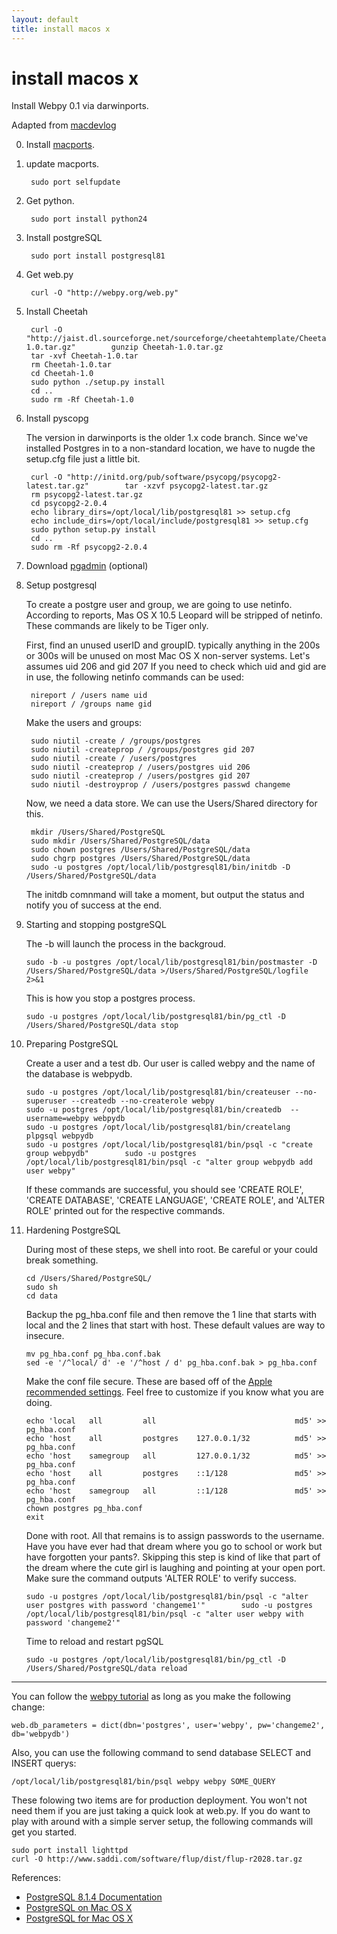 ```yaml
---
layout: default
title: install macos x
---
```


# install macos x

Install Webpy 0.1 via darwinports.  

Adapted from [macdevlog](http://macdevlog.com/webpy01-install.html)

0. Install [macports](http://macports.org/downloads/DarwinPorts-1.3.1-10.4.dmg).

1. update macports.
    
        sudo port selfupdate

2. Get python.  
    
        sudo port install python24

3. Install postgreSQL

        sudo port install postgresql81

4. Get web.py
    
        curl -O "http://webpy.org/web.py"
5. Install Cheetah 

        curl -O "http://jaist.dl.sourceforge.net/sourceforge/cheetahtemplate/Cheetah-1.0.tar.gz"        gunzip Cheetah-1.0.tar.gz
        tar -xvf Cheetah-1.0.tar
        rm Cheetah-1.0.tar
        cd Cheetah-1.0
        sudo python ./setup.py install
        cd ..
        sudo rm -Rf Cheetah-1.0

6. Install pyscopg

    The version in darwinports is the older 1.x code branch.  Since we've installed Postgres in to a non-standard location, we have to nugde the setup.cfg file just a little bit.

        curl -O "http://initd.org/pub/software/psycopg/psycopg2-latest.tar.gz"        tar -xzvf psycopg2-latest.tar.gz
        rm psycopg2-latest.tar.gz
        cd psycopg2-2.0.4
        echo library_dirs=/opt/local/lib/postgresql81 >> setup.cfg
        echo include_dirs=/opt/local/include/postgresql81 >> setup.cfg
        sudo python setup.py install
        cd ..
        sudo rm -Rf psycopg2-2.0.4
    
8. Download [pgadmin](http://www.pgadmin.org/download/macosx.php) (optional)

9. Setup postgresql

    To create a postgre user and group, we are going to use netinfo.  According to reports, Mas OS X 10.5 Leopard will be stripped of netinfo.  These commands are likely to be Tiger only.
    
    First, find an unused userID and groupID.  typically anything in the 200s or 300s will be unused on most Mac OS X non-server systems.  Let's assumes uid 206 and gid 207
    If you need to check which uid and gid are in use, the following netinfo commands can be used:
    
        nireport / /users name uid
        nireport / /groups name gid
    
    Make the users and groups:
    
        sudo niutil -create / /groups/postgres
        sudo niutil -createprop / /groups/postgres gid 207
        sudo niutil -create / /users/postgres
        sudo niutil -createprop / /users/postgres uid 206
        sudo niutil -createprop / /users/postgres gid 207
        sudo niutil -destroyprop / /users/postgres passwd changeme
    
    Now, we need a data store.  We can use the Users/Shared directory for this.
    
        mkdir /Users/Shared/PostgreSQL
        sudo mkdir /Users/Shared/PostgreSQL/data
        sudo chown postgres /Users/Shared/PostgreSQL/data
        sudo chgrp postgres /Users/Shared/PostgreSQL/data
        sudo -u postgres /opt/local/lib/postgresql81/bin/initdb -D /Users/Shared/PostgreSQL/data
    
    The initdb comnmand will take a moment, but output the status and notify you of success at the end.
        
10. Starting and stopping postgreSQL
    
    The -b will launch the process in the backgroud.
    
        sudo -b -u postgres /opt/local/lib/postgresql81/bin/postmaster -D /Users/Shared/PostgreSQL/data >/Users/Shared/PostgreSQL/logfile 2>&1
    
    This is how you stop a postgres process.
    
        sudo -u postgres /opt/local/lib/postgresql81/bin/pg_ctl -D /Users/Shared/PostgreSQL/data stop

11. Preparing PostgreSQL

    Create a user and a test db.  Our user is called webpy and the name of the database is webpydb.  
    
        sudo -u postgres /opt/local/lib/postgresql81/bin/createuser --no-superuser --createdb --no-createrole webpy
        sudo -u postgres /opt/local/lib/postgresql81/bin/createdb  --username=webpy webpydb
        sudo -u postgres /opt/local/lib/postgresql81/bin/createlang  plpgsql webpydb
        sudo -u postgres /opt/local/lib/postgresql81/bin/psql -c "create group webpydb"        sudo -u postgres /opt/local/lib/postgresql81/bin/psql -c "alter group webpydb add user webpy"        
    
    If these commands are successful, you should see 'CREATE ROLE', 'CREATE DATABASE', 'CREATE LANGUAGE', 'CREATE ROLE', and 'ALTER ROLE' printed out for the respective commands.  
        
12. Hardening PostgreSQL

    During most of these steps, we shell into root.  Be careful or your could break something.

        cd /Users/Shared/PostgreSQL/
        sudo sh
        cd data

    Backup the pg_hba.conf file and then remove the 1 line that starts with local and the 2 lines that start with host.  These default values are way to insecure.
    
        mv pg_hba.conf pg_hba.conf.bak
        sed -e '/^local/ d' -e '/^host / d' pg_hba.conf.bak > pg_hba.conf
    
    Make the conf file secure.  These are based off of the [Apple recommended settings](http://developer.apple.com/internet/opensource/postgres.html).  Feel free to customize if you know what you are doing.
    
        echo 'local   all         all                               md5' >> pg_hba.conf
        echo 'host    all         postgres    127.0.0.1/32          md5' >> pg_hba.conf
        echo 'host    samegroup   all         127.0.0.1/32          md5' >> pg_hba.conf
        echo 'host    all         postgres    ::1/128               md5' >> pg_hba.conf
        echo 'host    samegroup   all         ::1/128               md5' >> pg_hba.conf
        chown postgres pg_hba.conf
        exit
    
    Done with root.  All that remains is to assign passwords to the username.  Have you have ever had that dream where you go to school or work but have forgotten your pants?.  Skipping this step is kind of like that part of the dream where the cute girl is laughing and pointing at your open port.  Make sure the command outputs 'ALTER ROLE' to verify success.

        sudo -u postgres /opt/local/lib/postgresql81/bin/psql -c "alter user postgres with password 'changeme1'"        sudo -u postgres /opt/local/lib/postgresql81/bin/psql -c "alter user webpy with password 'changeme2'"            
    Time to reload and restart pgSQL

        sudo -u postgres /opt/local/lib/postgresql81/bin/pg_ctl -D /Users/Shared/PostgreSQL/data reload

---
            
You can follow the [webpy tutorial](http://webpy.org/tutorial) as long as you make the following change:    
    
    web.db_parameters = dict(dbn='postgres', user='webpy', pw='changeme2', db='webpydb')

Also, you can use the following command to send database SELECT and INSERT querys:

    /opt/local/lib/postgresql81/bin/psql webpy webpy SOME_QUERY

These folowing  two items are for production deployment.  You won't not need them if you are just taking a quick look at web.py.  If you do want to play with around with a simple server setup, the following commands will get you started.

    sudo port install lighttpd
    curl -O http://www.saddi.com/software/flup/dist/flup-r2028.tar.gz
        
    
References:

* [PostgreSQL 8.1.4 Documentation](http://www.postgresql.org/docs/8.1/interactive/)
* [PostgreSQL on Mac OS X](http://developer.apple.com/internet/opensource/postgres.html)
* [PostgreSQL for Mac OS X](http://www.macdevcenter.com/pub/a/mac/2002/06/07/postgresql.html?page=1)



[macports]: http://macports.org/